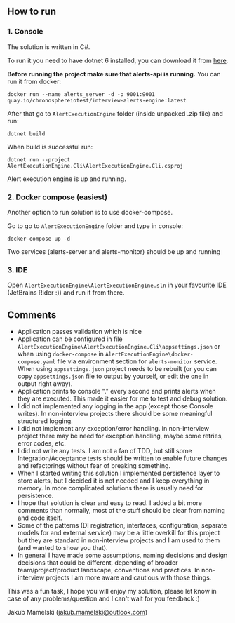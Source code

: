 ## How to run

### 1. Console

The solution is written in C#.

To run it you need to have dotnet 6 installed, you can download it
from [here](https://dotnet.microsoft.com/en-us/download).

**Before running the project make sure that alerts-api is running.**
You can run it from docker:

`docker run --name alerts_server -d -p 9001:9001 quay.io/chronosphereiotest/interview-alerts-engine:latest`

After that go to `AlertExecutionEngine` folder (inside unpacked .zip file) and run:

`dotnet build`

When build is successful run:

`dotnet run --project AlertExecutionEngine.Cli\AlertExecutionEngine.Cli.csproj`

Alert execution engine is up and running.

### 2. Docker compose (easiest)

Another option to run solution is to use docker-compose.

Go to go to `AlertExecutionEngine` folder and type in console:

`docker-compose up -d`

Two services (alerts-server and alerts-monitor) should be up and running

### 3. IDE

Open `AlertExecutionEngine\AlertExecutionEngine.sln` in your favourite IDE (JetBrains Rider :)) and run it from there.

## Comments

- Application passes validation which is nice
- Application can be configured in file `AlertExecutionEngine\AlertExecutionEngine.Cli\appsettings.json` or when
  using `docker-compose`
  in `AlertExecutionEngine\docker-compose.yaml` file via environment section for `alerts-monitor` service. When
  using `appsettings.json` project needs to be rebuilt
  (or you can copy `appsettings.json` file to output by yourself, or edit the one in output right away).
- Application prints to console "." every second and prints alerts when they are executed. This made it easier for me to
  test and debug solution.
- I did not implemented any logging in the app (except those Console writes). In non-interview projects there should be
  some meaningful structured logging.
- I did not implement any exception/error handling. In non-interview project there may be need for exception handling,
  maybe some retries, error codes, etc.
- I did not write any tests. I am not a fan of TDD, but still some Integration/Acceptance tests should be written to
  enable future changes and refactorings without fear of breaking something.
- When I started writing this solution I implemented persistence layer to store alerts, but I decided it is not needed
  and I keep everything in memory. In more complicated solutions there is usually need for persistence.
- I hope that solution is clear and easy to read. I added a bit more comments than normally, most of the stuff should be
  clear from naming and code itself.
- Some of the patterns (DI registration, interfaces, configuration, separate models for and external service) may be a
  little overkill for this project but they are standard in non-interview projects and I am used to them (and wanted to
  show you that).
- In general I have made some assumptions, naming decisions and design decisions that could be different, depending of
  broader team/project/product landscape, conventions and practices. In non-interview projects I am more aware and
  cautious with those things.

This was a fun task, I hope you will enjoy my solution, please let know in case of any problems/question and I can't
wait for you feedback :)

Jakub Mamelski (jakub.mamelski@outlook.com)